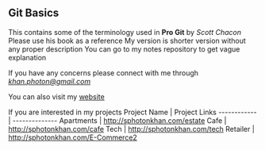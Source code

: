 ## Git Basics

This contains some of the terminology used in
**Pro Git** by *Scott Chacon*
Please use his book as a reference
My version is shorter version without any proper description
You can go to my notes repository to get vague explanation


If you have any concerns please connect with me through 
*khan.photon@gmail.com*

You can also visit my 
[website](http://sphotonkhan.com)

If you are interested in my projects
Project Name | Project Links
------------ | --------------
Apartments   | http://sphotonkhan.com/estate
Cafe         | http://sphotonkhan.com/cafe
Tech         | http://sphotonkhan.com/tech
Retailer     | http://sphotonkhan.com/E-Commerce2
